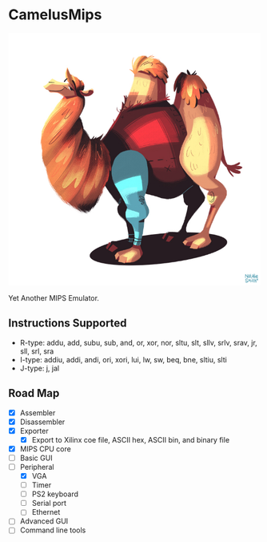 # CamelusMips

![Camel](doc/camel.jpg)

Yet Another MIPS Emulator.

## Instructions Supported

- R-type: addu, add, subu, sub, and, or, xor, nor, sltu, slt, sllv, srlv, srav, jr, sll, srl, sra
- I-type: addiu, addi, andi, ori, xori, lui, lw, sw, beq, bne, sltiu, slti
- J-type: j, jal

## Road Map

- [x] Assembler
- [x] Disassembler
- [x] Exporter
    - [x] Export to Xilinx coe file, ASCII hex, ASCII bin, and binary file
- [x] MIPS CPU core
- [ ] Basic GUI
- [ ] Peripheral 
    - [x] VGA
    - [ ] Timer
    - [ ] PS2 keyboard
    - [ ] Serial port
    - [ ] Ethernet
- [ ] Advanced GUI
- [ ] Command line tools
